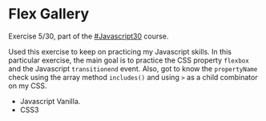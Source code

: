 # Flex Gallery

Exercise 5/30, part of the [#Javascript30](https://javascript30.com/) course.

Used this exercise to keep on practicing my Javascript skills. In this particular exercise, the main goal is to practice the CSS property `flexbox` and the Javascript `transitionend` event. Also, got to know the `propertyName` check using the array method `includes()` and using `>` as a child combinator on my CSS.

- Javascript Vanilla.
- CSS3

